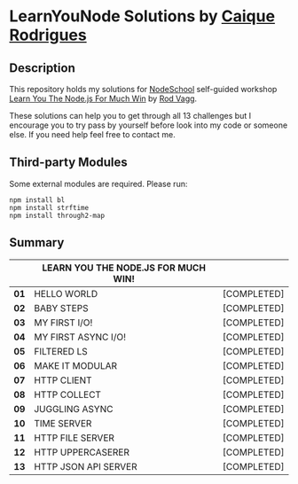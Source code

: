 # LearnYouNode Solutions by [Caique Rodrigues](http://caiquerodrigues.github.io)

## Description
This repository holds my solutions for [NodeSchool](http://nodeschool.io/) self-guided workshop [Learn You The Node.js For Much Win](https://github.com/rvagg/learnyounode) by [Rod Vagg](https://github.com/rvagg).

These solutions can help you to get through all 13 challenges but I encourage you to try pass by yourself before look into my code or someone else. If you need help feel free to contact me.

## Third-party Modules
Some external modules are required. Please run:

```
npm install bl
npm install strftime
npm install through2-map
```

## Summary
|        | LEARN YOU THE NODE.JS FOR MUCH WIN!|             |
|:------:| ---------------------------------- | :---------: |   
| **01** | HELLO WORLD                        | [COMPLETED] |  
| **02** | BABY STEPS                         | [COMPLETED] |  
| **03** | MY FIRST I/O!                      | [COMPLETED] |  
| **04** | MY FIRST ASYNC I/O!                | [COMPLETED] |  
| **05** | FILTERED LS                        | [COMPLETED] |  
| **06** | MAKE IT MODULAR                    | [COMPLETED] |  
| **07** | HTTP CLIENT                        | [COMPLETED] |  
| **08** | HTTP COLLECT                       | [COMPLETED] |  
| **09** | JUGGLING ASYNC                     | [COMPLETED] |  
| **10** | TIME SERVER                        | [COMPLETED] |  
| **11** | HTTP FILE SERVER                   | [COMPLETED] |  
| **12** | HTTP UPPERCASERER                  | [COMPLETED] |  
| **13** | HTTP JSON API SERVER               | [COMPLETED] |  
